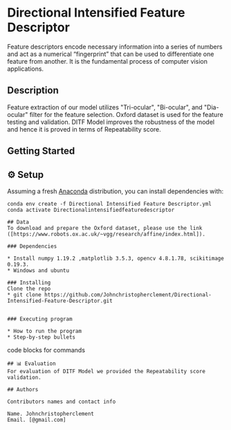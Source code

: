 # Directional Intensified Feature Descriptor

Feature descriptors encode necessary information into a series of numbers and act as a  numerical “fingerprint” that can be used to differentiate one feature from another. It is the fundamental process of computer vision applications.

## Description

Feature extraction of our model utilizes "Tri-ocular", "Bi-ocular", and "Dia-ocular" filter for the feature selection. Oxford dataset is used for the feature testing and validation. DITF Model improves the robustness of the model and hence it is proved in terms of Repeatability score.

## Getting Started
## ⚙️ Setup
Assuming a fresh [Anaconda](https://www.anaconda.com/download/) distribution, you can install dependencies with:

```shell
conda env create -f Directional Intensified Feature Descriptor.yml
conda activate Directionalintensifiedfeaturedescriptor

## Data
To download and prepare the Oxford dataset, please use the link ([https://www.robots.ox.ac.uk/~vgg/research/affine/index.html]).

### Dependencies

* Install numpy 1.19.2 ,matplotlib 3.5.3, opencv 4.8.1.78, scikitimage 0.19.3.
* Windows and ubuntu

### Installing
Clone the repo
* git clone https://github.com/Johnchristopherclement/Directional-Intensified-Feature-Descriptor.git


### Executing program

* How to run the program
* Step-by-step bullets
```
code blocks for commands
```
## 📊 Evaluation
For evaluation of DITF Model we provided the Repeatability score validation.

## Authors

Contributors names and contact info

Name. Johnchristopherclement
Email. [@gmail.com]



